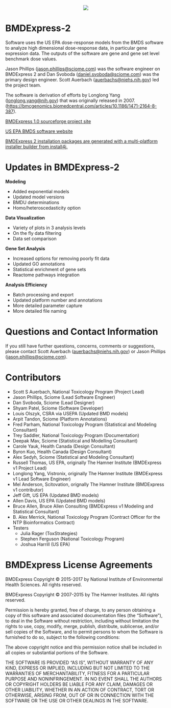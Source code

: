 <p align="center">
  <a href="https://github.com/auerbachs/BMDExpress-2/releases">
    <img src="https://github.com/auerbachs/BMDExpress-2.0/blob/master/media/download-button.png">
  </a>
</p>

BMDExpress-2
==============
Software uses the US EPA dose-response models from the BMDS software to analyze high dimensional dose-response data, in particular gene expression data. The outputs of the software are gene and gene set level benchmark dose values.

Jason Phillips (jason.phillips@sciome.com) was the software engineer on BMDExpress 2 and Dan Svoboda (daniel.svoboda@sciome.com) was the primary design engineer. Scott Auerbach (auerbachs@niehs.nih.gov) led the project team.

The software is derivation of efforts by Longlong Yang (longlong.yang@nih.gov) that was originally released in 2007. (https://bmcgenomics.biomedcentral.com/articles/10.1186/1471-2164-8-387).

[BMDExpress 1.0 sourceforge project site](https://sourceforge.net/projects/bmdexpress/)

[US EPA BMDS software website](https://www.epa.gov/bmds)

[BMDExpress 2 installation packages are generated with a multi-platform installer builder from install4j.](https://www.ej-technologies.com/products/install4j/overview.html)

Updates in BMDExpress-2
=========================

**Modeling**

- Added exponential models
- Updated model versions
- BMDU determinations
- Homo/heteroscedasticity option

**Data Visualization**

- Variety of plots in 3 analysis levels
- On the fly data filtering
- Data set comparison

**Gene Set Analysis**

- Increased options for removing poorly fit data
- Updated GO annotations
- Statistical enrichment of gene sets
- Reactome pathways integration

**Analysis Efficiency**

- Batch processing and export
- Updated platform number and annotations
- More detailed parameter capture
- More detailed file naming


Questions and Contact Information
=================================

If you still have further questions, concerns, comments or suggestions, please contact Scott Auerbach (auerbachs@niehs.nih.gov) or Jason Phillips (jason.phillips@sciome.com).

Contributors
============

-   Scott S Auerbach, National Toxicology Program (Project Lead)
-   Jason Phillips, Sciome (Lead Software Engineer)
-   Dan Svoboda, Sciome (Lead Designer)
-   Shyam Patel, Sciome (Software Developer)
-   Louis Olszyk, CSRA via USEPA (Updated BMD models)
-   Arpit Tandon, Sciome (Platform Annotations)
-   Fred Parham, National Toxicology Program (Statistical and Modeling Consultant)
-   Trey Saddler, National Toxicology Program (Documentation)
-   Deepak Mav, Sciome (Statistical and Modelling Consultant)
-   Carole Yauk, Health Canada (Design Consultant)
-   Byron Kuo, Health Canada (Design Consultant)
-   Alex Sedyh, Sciome (Statistical and Modeling Consultant)
-   Russell Thomas, US EPA, originally The Hamner Institute (BMDExpress v1 Project Lead)
-   Longlong Yang, Vistronix, originally The Hamner Institute (BMDExpress v1 Lead Software Engineer)
-   Mel Anderson, Scitovation, orignally The Hamner Institute (BMDExpress v1 contributor)
-   Jeff Gift, US EPA (Updated BMD models)
-   Allen Davis, US EPA (Updated BMD models)
-   Bruce Allen, Bruce Allen Consulting (BMDExpress v1 Modeling and Statistical Consultant)
-   B. Alex Merrick, National Toxicology Program (Contract Officer for the NTP Bioinformatics Contract)
-   Testers
    -   Julia Rager (ToxStrategies)
    -   Stephen Ferguson (National Toxicology Program)
    -   Joshua Harrill (US EPA)

BMDExpress License Agreements
=============================

BMDExpress Copyright © 2015-2017 by National Institute of Environmental Health Sciences. All rights reserved.

BMDExpress Copyright © 2007-2015 by The Hamner Institutes. All rights reserved.

Permission is hereby granted, free of charge, to any person obtaining a copy of this software and associated documentation files (the “Software”), to deal in the Software without restriction, including without limitation the rights to use, copy, modify, merge, publish, distribute, sublicense, and/or sell copies of the Software, and to permit persons to whom the Software is furnished to do so, subject to the following conditions:

The above copyright notice and this permission notice shall be included in all copies or substantial portions of the Software.

THE SOFTWARE IS PROVIDED “AS IS”, WITHOUT WARRANTY OF ANY KIND, EXPRESS OR IMPLIED, INCLUDING BUT NOT LIMITED TO THE WARRANTIES OF MERCHANTABILITY, FITNESS FOR A PARTICULAR PURPOSE AND NONINFRINGEMENT. IN NO EVENT SHALL THE AUTHORS OR COPYRIGHT HOLDERS BE LIABLE FOR ANY CLAIM, DAMAGES OR OTHER LIABILITY, WHETHER IN AN ACTION OF CONTRACT, TORT OR OTHERWISE, ARISING FROM, OUT OF OR IN CONNECTION WITH THE SOFTWARE OR THE USE OR OTHER DEALINGS IN THE SOFTWARE.
